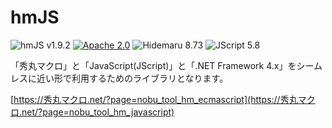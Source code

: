 # hmJS

![hmJS v1.9.2](https://img.shields.io/badge/hmJS-v1.9.2-6479ff.svg)
[![Apache 2.0](https://img.shields.io/badge/license-Apache_2.0-blue.svg?style=flat)](LICENSE)
![Hidemaru 8.73](https://img.shields.io/badge/Hidemaru-v8.73-6479ff.svg)
![JScript 5.8](https://img.shields.io/badge/JScript-v5.8-6479ff.svg?logo=javascript&logoColor=white)

「秀丸マクロ」と「JavaScript(JScript)」と「.NET Framework 4.x」をシームレスに近い形で利用するためのライブラリとなります。

[https://秀丸マクロ.net/?page=nobu_tool_hm_ecmascript](https://秀丸マクロ.net/?page=nobu_tool_hm_javascript)